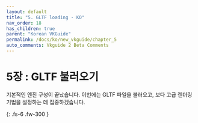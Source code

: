 ```yaml
---
layout: default
title: "5. GLTF loading - KO"
nav_order: 18
has_children: true
parent: "Korean VKGuide"
permalink: /docs/ko/new_vkguide/chapter_5
auto_comments: Vkguide 2 Beta Comments
---
```

# 5장 : GLTF 불러오기

기본적인 엔진 구성이 끝났습니다. 이번에는 GLTF 파일을 불러오고, 보다 고급 렌더링 기법을 설정하는 데 집중하겠습니다.

{: .fs-6 .fw-300 }
